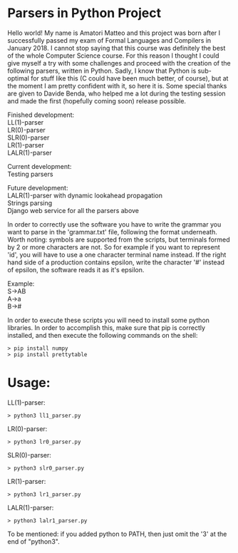 # Parsers in Python Project

Hello world!
My name is Amatori Matteo and this project was born after I successfully passed my exam of Formal Languages and Compilers in January 2018.
I cannot stop saying that this course was definitely the best of the whole Computer Science course.
For this reason I thought I could give myself a try with some challenges and proceed with the creation of the following parsers, written in Python.
Sadly, I know that Python is sub-optimal for stuff like this (C could have been much better, of course), but at the moment I am pretty confident with it, so here it is.
Some special thanks are given to Davide Benda, who helped me a lot during the testing session and made the first (hopefully coming soon) release possible.  

Finished development:  
LL(1)-parser  
LR(0)-parser  
SLR(0)-parser  
LR(1)-parser  
LALR(1)-parser  

Current development:  
Testing parsers  

Future development:  
LALR(1)-parser with dynamic lookahead propagation  
Strings parsing  
Django web service for all the parsers above  

In order to correctly use the software you have to write the grammar you want to parse in the 'grammar.txt' file, following the format underneath. Worth noting: symbols
are supported from the scripts, but terminals formed by 2 or more characters are not. So for example if you want to represent 'id', you will have to use a one character terminal
name instead. If the right hand side of a production contains epsilon, write the character '#' instead of epsilon, the software reads it as it's epsilon.  

Example:  
S->AB  
A->a  
B->#  

In order to execute these scripts you will need to install some python libraries. In order to accomplish this, make sure that pip is correctly installed,
and then execute the following commands on the shell:
```
> pip install numpy
> pip install prettytable
```

# Usage:

LL(1)-parser:
```
> python3 ll1_parser.py
```
LR(0)-parser:
```
> python3 lr0_parser.py
```
SLR(0)-parser:
```
> python3 slr0_parser.py
```
LR(1)-parser:
```
> python3 lr1_parser.py
```
LALR(1)-parser:
```
> python3 lalr1_parser.py
```
To be mentioned: if you added python to PATH, then just omit the '3' at the end of "python3".
